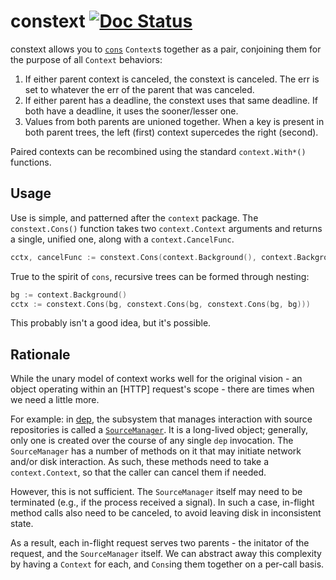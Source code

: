 # constext [![Doc Status](https://godoc.org/github.com/sdboyer/constext?status.png)](https://godoc.org/github.com/sdboyer/constext)

constext allows you to [`cons`](https://en.wikipedia.org/wiki/Cons) `Context`s
together as a pair, conjoining them for the purpose of all `Context` behaviors:

1. If either parent context is canceled, the constext is canceled. The
   err is set to whatever the err of the parent that was canceled.
2. If either parent has a deadline, the constext uses that same
   deadline. If both have a deadline, it uses the sooner/lesser one.
3. Values from both parents are unioned together. When a key is present in both
   parent trees, the left (first) context supercedes the right (second).

Paired contexts can be recombined using the standard `context.With*()`
functions.

## Usage

Use is simple, and patterned after the `context` package. The `constext.Cons()`
function takes two `context.Context` arguments and returns a single, unified
one, along with a `context.CancelFunc`.

```go
cctx, cancelFunc := constext.Cons(context.Background(), context.Background())
```

True to the spirit of `cons`, recursive trees can be formed through
nesting:

```go
bg := context.Background()
cctx := constext.Cons(bg, constext.Cons(bg, constext.Cons(bg, bg)))
```

This probably isn't a good idea, but it's possible.

## Rationale

While the unary model of context works well for the original vision - an object
operating within an [HTTP] request's scope - there are times when we need a
little more.

For example: in [dep](https://github.com/golang/dep), the subsystem that
manages interaction with source repositories is called a
[`SourceManager`](https://godoc.org/github.com/sdboyer/gps#SourceManager). It
is a long-lived object; generally, only one is created over the course of any
single `dep` invocation. The `SourceManager` has a number of methods on it that
may initiate network and/or disk interaction. As such, these methods need to
take a `context.Context`, so that the caller can cancel them if needed.

However, this is not sufficient. The `SourceManager` itself may need to be
terminated (e.g., if the process received a signal). In such a case, in-flight
method calls also need to be canceled, to avoid leaving disk in inconsistent
state.

As a result, each in-flight request serves two parents - the initator of the
request, and the `SourceManager` itself. We can abstract away this complexity
by having a `Context` for each, and `Cons`ing them together on a per-call
basis.
